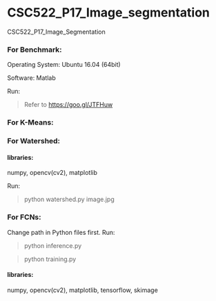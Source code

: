# CSC522_P17_Image_segmentation
CSC522_P17_Image_Segmentation

### For Benchmark:
Operating System: Ubuntu 16.04 (64bit)

Software: Matlab

Run: 
> Refer to https://goo.gl/JTFHuw
### For K-Means:

### For Watershed:

#### libraries:

numpy, opencv(cv2), matplotlib

Run:
> python watershed.py image.jpg

### For FCNs:
Change path in Python files first.
Run:
> python inference.py

> python training.py
#### libraries:

numpy, opencv(cv2), matplotlib, tensorflow, skimage

